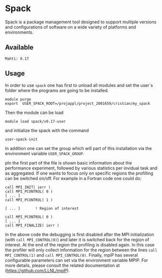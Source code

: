 # Spack

Spack is a package management tool designed to support multiple versions and configurations of software on a wide variety of platforms and environments. 

## Available
    Mahti: 0.17
## Usage 
In order to use `spack` one has first to unload all modules  and set the user´s folder where the programs are going to be installed. 
```
module purge
export  USER_SPACK_ROOT=/projappl/project_2001659/cristian/my_spack
```
Then the module can be load 
```
module load spack/v0.17-user
```
and initialize the spack with the command
```
user-spack-init 
```
In addition one can set the group which will part of this installation via the environment variable `USER_SPACK_GROUP`.



pIn the first part of the file is shown basic information about the performance experiment, followed by various statistics per invidual task and as aggregated. 
If one wants to focus only on specific regions the profilling can be switched on/off. For example in a Fortran code one could do:

```
call MPI_INIT( ierr )
call MPI_PCONTROL( 0 )      
[ ... ]                    
call MPI_PCONTROL( 1 )      
               
[ ... ]       ! Region of interest              

call MPI_PCONTROL( 0 )      
[ ... ]                     
call MPI_FINALIZE( ierr )
```
In the above code the debugging is first disabled after the MPI initialization (with `call MPI_CONTROL(0)`)  and later it is switched back for the region of interest.  At the end of the region the profiling is disabled again. In this case the profiler will only collect information for the region between the lines  `call MPI_CONTROL(1)` and  `call MPI_CONTROL(0)`.
Finally, mpiP has several configurable parameters  can set via the environment variable MPIP. For more details, please consult the related documentation at (https://github.com/LLNL/mpiP).
